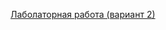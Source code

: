 [Лаболаторная работа (вариант 2)](https://github.com/yri066/Abstract_Factory/blob/8b8c4987e8d2f00a109545b9882ee41997eee090/Pattern_proektirovania_Abstraktnaya_fabrika_skan.pdf)
